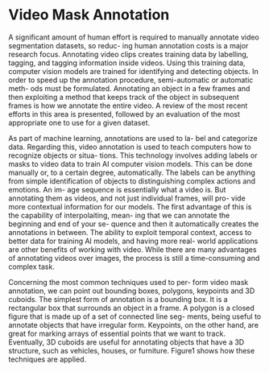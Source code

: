 # Video Mask Annotation
A significant amount of human effort is required to
manually annotate video segmentation datasets, so reduc-
ing human annotation costs is a major research focus.
Annotating video clips creates training data by labelling,
tagging, and tagging information inside videos. Using
this training data, computer vision models are trained for
identifying and detecting objects. In order to speed up the
annotation procedure, semi-automatic or automatic meth-
ods must be formulated. Annotating an object in a few
frames and then exploiting a method that keeps track of
the object in subsequent frames is how we annotate the
entire video. A review of the most recent efforts in this
area is presented, followed by an evaluation of the most
appropriate one to use for a given dataset.

As part of machine learning, annotations are used to la-
bel and categorize data. Regarding this, video annotation is
used to teach computers how to recognize objects or situa-
tions. This technology involves adding labels or masks to
video data to train AI computer vision models. This can be
done manually or, to a certain degree, automatically. The
labels can be anything from simple identification of objects
to distinguishing complex actions and emotions. An im-
age sequence is essentially what a video is. But annotating
them as videos, and not just individual frames, will pro-
vide more contextual information for our models. The first
advantage of this is the capability of interpolaiting, mean-
ing that we can annotate the beginning and end of your se-
quence and then it automatically creates the annotations in
between. The ability to exploit temporal context, access to
better data for training AI models, and having more real-
world applications are other benefits of working with video.
While there are many advantages of annotating videos over
images, the process is still a time-consuming and complex
task.

Concerning the most common techniques used to per-
form video mask annotation, we can point out bounding boxes, polygons, keypoints and 3D cuboids. The simplest
form of annotation is a bounding box. It is a rectangular
box that surrounds an object in a frame. A polygon is a
closed figure that is made up of a set of connected line seg-
ments, being useful to annotate objects that have irregular
form. Keypoints, on the other hand, are great for marking
arrays of essential points that we want to track. Eventually,
3D cuboids are useful for annotating objects that have a 3D
structure, such as vehicles, houses, or furniture. Figure1
shows how these techniques are applied.
